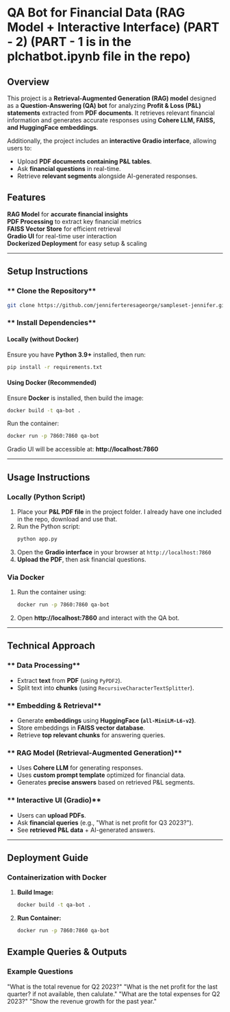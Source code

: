 # QA Bot for Financial Data (RAG Model + Interactive Interface) (PART - 2) (PART - 1 is in the plchatbot.ipynb file in the repo)

## Overview
This project is a **Retrieval-Augmented Generation (RAG) model** designed as a **Question-Answering (QA) bot** for analyzing **Profit & Loss (P&L) statements** extracted from **PDF documents**. It retrieves relevant financial information and generates accurate responses using **Cohere LLM, FAISS, and HuggingFace embeddings**.

Additionally, the project includes an **interactive Gradio interface**, allowing users to:
- Upload **PDF documents containing P&L tables**.
- Ask **financial questions** in real-time.
- Retrieve **relevant segments** alongside AI-generated responses.

## Features
 **RAG Model** for **accurate financial insights**  
 **PDF Processing** to extract key financial metrics  
 **FAISS Vector Store** for efficient retrieval  
 **Gradio UI** for real-time user interaction  
 **Dockerized Deployment** for easy setup & scaling  

---

## **Setup Instructions**
### ** Clone the Repository**
```bash
git clone https://github.com/jenniferteresageorge/sampleset-jennifer.git
```

### ** Install Dependencies**
#### **Locally (without Docker)**
Ensure you have **Python 3.9+** installed, then run:
```bash
pip install -r requirements.txt
```

#### **Using Docker (Recommended)**
Ensure **Docker** is installed, then build the image:
```bash
docker build -t qa-bot .
```
Run the container:
```bash
docker run -p 7860:7860 qa-bot
```
Gradio UI will be accessible at: **http://localhost:7860**

---

##  **Usage Instructions**
### **Locally (Python Script)**
1. Place your **P&L PDF file** in the project folder. I already have one included in the repo, download and use that.
2. Run the Python script:
   ```bash
   python app.py
   ```
3. Open the **Gradio interface** in your browser at `http://localhost:7860`
4. **Upload the PDF**, then ask financial questions.

### **Via Docker**
1. Run the container using:
   ```bash
   docker run -p 7860:7860 qa-bot
   ```
2. Open **http://localhost:7860** and interact with the QA bot.

---

## **Technical Approach**
### ** Data Processing**
- Extract **text** from **PDF** (using `PyPDF2`).
- Split text into **chunks** (using `RecursiveCharacterTextSplitter`).

### ** Embedding & Retrieval**
- Generate **embeddings** using **HuggingFace (`all-MiniLM-L6-v2`)**.
- Store embeddings in **FAISS vector database**.
- Retrieve **top relevant chunks** for answering queries.

### ** RAG Model (Retrieval-Augmented Generation)**
- Uses **Cohere LLM** for generating responses.
- Uses **custom prompt template** optimized for financial data.
- Generates **precise answers** based on retrieved P&L segments.

### ** Interactive UI (Gradio)**
- Users can **upload PDFs**.
- Ask **financial queries** (e.g., "What is net profit for Q3 2023?").
- See **retrieved P&L data** + AI-generated answers.

---

##  **Deployment Guide**
### **Containerization with Docker**
1. **Build Image:**
   ```bash
   docker build -t qa-bot .
   ```
2. **Run Container:**
   ```bash
   docker run -p 7860:7860 qa-bot
   ```


##  **Example Queries & Outputs**
### **Example Questions**
 "What is the total revenue for Q2 2023?"
 "What is the net profit for the last quarter? if not available, then calulate."
 "What are the total expenses for Q2 2023?" 
 "Show the revenue growth for the past year."

 

